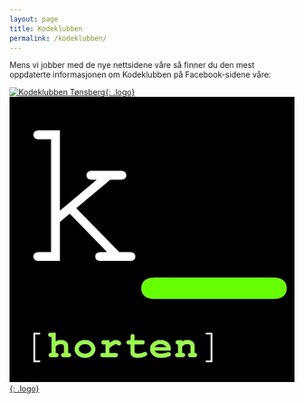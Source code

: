 ```yaml
---
layout: page
title: Kodeklubben
permalink: /kodeklubben/
---
```


Mens vi jobber med de nye nettsidene våre så finner du den mest oppdaterte informasjonen om Kodeklubben på Facebook-sidene våre:

[![Kodeklubben Tønsberg](assets/logos/kodeklubben_tønsberg.png){: .logo}](https://nb-no.facebook.com/KodeklubbenTonsberg/)
[![Kodeklubben Horten](assets/logos/kodeklubben_horten.jpg){: .logo}](https://nb-no.facebook.com/KodeklubbenHorten/)
